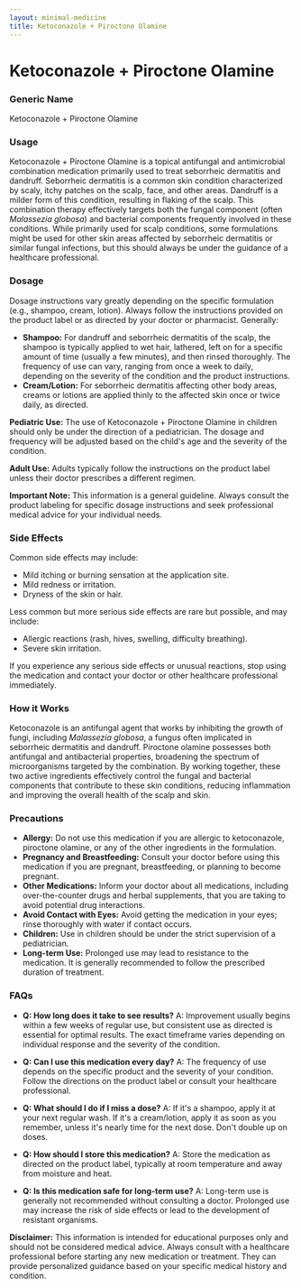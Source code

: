 ```yaml
---
layout: minimal-medicine
title: Ketoconazole + Piroctone Olamine
---
```


# Ketoconazole + Piroctone Olamine
### Generic Name
Ketoconazole + Piroctone Olamine

### Usage
Ketoconazole + Piroctone Olamine is a topical antifungal and antimicrobial combination medication primarily used to treat seborrheic dermatitis and dandruff.  Seborrheic dermatitis is a common skin condition characterized by scaly, itchy patches on the scalp, face, and other areas. Dandruff is a milder form of this condition, resulting in flaking of the scalp.  This combination therapy effectively targets both the fungal component (often *Malassezia globosa*) and bacterial components frequently involved in these conditions.  While primarily used for scalp conditions, some formulations might be used for other skin areas affected by seborrheic dermatitis or similar fungal infections, but this should always be under the guidance of a healthcare professional.

### Dosage
Dosage instructions vary greatly depending on the specific formulation (e.g., shampoo, cream, lotion).  Always follow the instructions provided on the product label or as directed by your doctor or pharmacist.  Generally:

* **Shampoo:** For dandruff and seborrheic dermatitis of the scalp, the shampoo is typically applied to wet hair, lathered, left on for a specific amount of time (usually a few minutes), and then rinsed thoroughly. The frequency of use can vary, ranging from once a week to daily, depending on the severity of the condition and the product instructions.  
* **Cream/Lotion:** For seborrheic dermatitis affecting other body areas, creams or lotions are applied thinly to the affected skin once or twice daily, as directed.  

**Pediatric Use:**  The use of Ketoconazole + Piroctone Olamine in children should only be under the direction of a pediatrician. The dosage and frequency will be adjusted based on the child's age and the severity of the condition.

**Adult Use:** Adults typically follow the instructions on the product label unless their doctor prescribes a different regimen. 

**Important Note:**  This information is a general guideline.  Always consult the product labeling for specific dosage instructions and seek professional medical advice for your individual needs.


### Side Effects
Common side effects may include:

* Mild itching or burning sensation at the application site.
* Mild redness or irritation.
* Dryness of the skin or hair.

Less common but more serious side effects are rare but possible, and may include:

* Allergic reactions (rash, hives, swelling, difficulty breathing).
* Severe skin irritation.

If you experience any serious side effects or unusual reactions, stop using the medication and contact your doctor or other healthcare professional immediately.


### How it Works
Ketoconazole is an antifungal agent that works by inhibiting the growth of fungi, including *Malassezia globosa*, a fungus often implicated in seborrheic dermatitis and dandruff. Piroctone olamine possesses both antifungal and antibacterial properties, broadening the spectrum of microorganisms targeted by the combination. By working together, these two active ingredients effectively control the fungal and bacterial components that contribute to these skin conditions, reducing inflammation and improving the overall health of the scalp and skin.


### Precautions
* **Allergy:**  Do not use this medication if you are allergic to ketoconazole, piroctone olamine, or any of the other ingredients in the formulation.
* **Pregnancy and Breastfeeding:** Consult your doctor before using this medication if you are pregnant, breastfeeding, or planning to become pregnant.
* **Other Medications:**  Inform your doctor about all medications, including over-the-counter drugs and herbal supplements, that you are taking to avoid potential drug interactions.
* **Avoid Contact with Eyes:** Avoid getting the medication in your eyes; rinse thoroughly with water if contact occurs.
* **Children:** Use in children should be under the strict supervision of a pediatrician.
* **Long-term Use:** Prolonged use may lead to resistance to the medication.  It is generally recommended to follow the prescribed duration of treatment.


### FAQs
* **Q: How long does it take to see results?** A:  Improvement usually begins within a few weeks of regular use, but consistent use as directed is essential for optimal results.  The exact timeframe varies depending on individual response and the severity of the condition.

* **Q: Can I use this medication every day?** A: The frequency of use depends on the specific product and the severity of your condition. Follow the directions on the product label or consult your healthcare professional.

* **Q: What should I do if I miss a dose?** A: If it's a shampoo, apply it at your next regular wash.  If it's a cream/lotion, apply it as soon as you remember, unless it's nearly time for the next dose. Don't double up on doses.

* **Q: How should I store this medication?** A: Store the medication as directed on the product label, typically at room temperature and away from moisture and heat.

* **Q: Is this medication safe for long-term use?** A: Long-term use is generally not recommended without consulting a doctor.  Prolonged use may increase the risk of side effects or lead to the development of resistant organisms.


**Disclaimer:** This information is intended for educational purposes only and should not be considered medical advice. Always consult with a healthcare professional before starting any new medication or treatment.  They can provide personalized guidance based on your specific medical history and condition.
